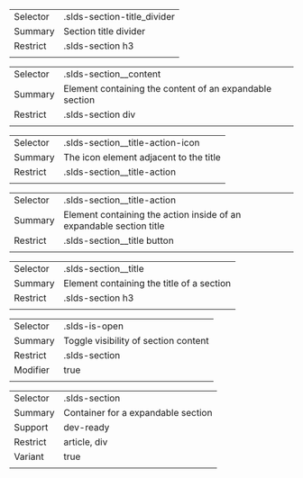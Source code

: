 
|  |  |
|-------|-------|
| Selector | .slds-section-title_divider |
| Summary | Section title divider |
| Restrict | .slds-section h3 |
|  |  |


|  |  |
|-------|-------|
| Selector | .slds-section__content |
| Summary | Element containing the content of an expandable section |
| Restrict | .slds-section div |
|  |  |


|  |  |
|-------|-------|
| Selector | .slds-section__title-action-icon |
| Summary | The icon element adjacent to the title |
| Restrict | .slds-section__title-action |
|  |  |


|  |  |
|-------|-------|
| Selector | .slds-section__title-action |
| Summary | Element containing the action inside of an expandable section title |
| Restrict | .slds-section__title button |
|  |  |


|  |  |
|-------|-------|
| Selector | .slds-section__title |
| Summary | Element containing the title of a section |
| Restrict | .slds-section h3 |
|  |  |


|  |  |
|-------|-------|
| Selector | .slds-is-open |
| Summary | Toggle visibility of section content |
| Restrict | .slds-section |
| Modifier | true |
|  |  |


|  |  |
|-------|-------|
| Selector | .slds-section |
| Summary | Container for a expandable section |
| Support | dev-ready |
| Restrict | article, div |
| Variant | true |
|  |  |

